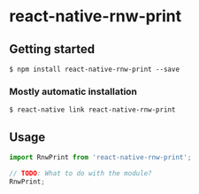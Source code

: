 # react-native-rnw-print

## Getting started

`$ npm install react-native-rnw-print --save`

### Mostly automatic installation

`$ react-native link react-native-rnw-print`

## Usage
```javascript
import RnwPrint from 'react-native-rnw-print';

// TODO: What to do with the module?
RnwPrint;
```
